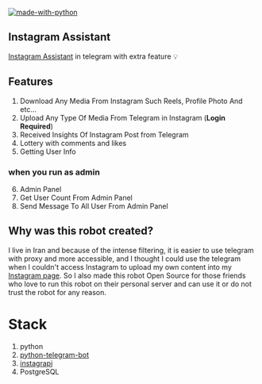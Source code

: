[![made-with-python](https://img.shields.io/badge/Made%20with-Python-1f425f.svg)](https://www.python.org/)
## Instagram Assistant

 [Instagram Assistant](https://t.me/InstagramAssistantRobot) in telegram with extra feature 💡


## Features
1. Download Any Media From Instagram Such Reels, Profile Photo And etc... 
2. Upload Any Type Of Media From Telegram in Instagram (**Login Required**)
3. Received Insights Of Instagram Post from Telegram
4. Lottery with comments and likes
5. Getting User Info

### when you run as admin 
6. Admin Panel 
7. Get User Count From Admin Panel
8. Send Message To All User From Admin Panel

## Why was this robot created?
I live in Iran and because of the intense filtering, 
it is easier to use telegram with proxy and more 
accessible, and I thought I could use the telegram 
when I couldn't access Instagram to upload my own 
content into my [Instagram page](https://www.instagram.com/barnamenevisiinsta).
So I also made this robot Open Source for those 
friends who love to run this robot on their 
personal server and can use it or do not trust 
the robot for any reason.


# Stack
1. python
2. [python-telegram-bot](https://python-telegram-bot.org/)
3. [instagrapi](https://github.com/adw0rd/instagrapi)
4. PostgreSQL

